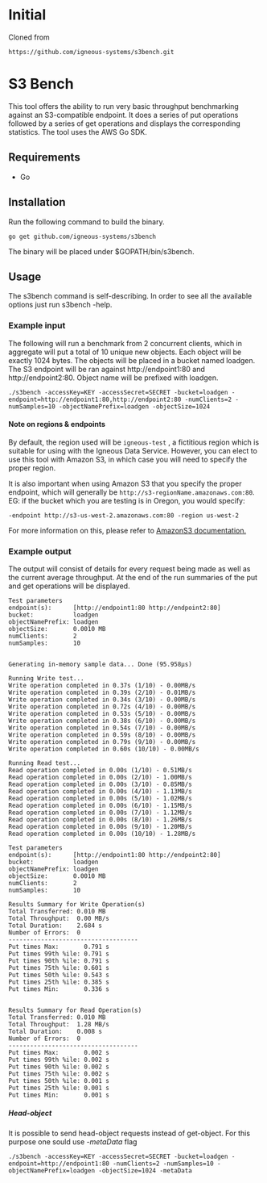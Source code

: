 # Initial
Cloned from
```
https://github.com/igneous-systems/s3bench.git
```

# S3 Bench
This tool offers the ability to run very basic throughput benchmarking against
an S3-compatible endpoint. It does a series of put operations followed by a
series of get operations and displays the corresponding statistics. The tool
uses the AWS Go SDK.

## Requirements
* Go

## Installation
Run the following command to build the binary.

```
go get github.com/igneous-systems/s3bench
```
The binary will be placed under $GOPATH/bin/s3bench.

## Usage
The s3bench command is self-describing. In order to see all the available options
just run s3bench -help.

### Example input
The following will run a benchmark from 2 concurrent clients, which in
aggregate will put a total of 10 unique new objects. Each object will be
exactly 1024 bytes. The objects will be placed in a bucket named loadgen.
The S3 endpoint will be ran against http://endpoint1:80 and
http://endpoint2:80. Object name will be prefixed with loadgen.

```
./s3bench -accessKey=KEY -accessSecret=SECRET -bucket=loadgen -endpoint=http://endpoint1:80,http://endpoint2:80 -numClients=2 -numSamples=10 -objectNamePrefix=loadgen -objectSize=1024
```

#### Note on regions & endpoints
By default, the region used will be `igneous-test` , a fictitious region which
is suitable for using with the Igneous Data Service.  However, you can elect to
use this tool with Amazon S3, in which case you will need to specify the proper region.

It is also important when using Amazon S3 that you specify the proper endpoint, which
will generally be `http://s3-regionName.amazonaws.com:80`. EG: if the bucket which you are
testing is in Oregon, you would specify:

```
-endpoint http://s3-us-west-2.amazonaws.com:80 -region us-west-2
```

For more information on this, please refer to [AmazonS3 documentation.](https://aws.amazon.com/documentation/s3/)



### Example output
The output will consist of details for every request being made as well as the
current average throughput. At the end of the run summaries of the put and get
operations will be displayed.

```
Test parameters
endpoint(s):      [http://endpoint1:80 http://endpoint2:80]
bucket:           loadgen
objectNamePrefix: loadgen
objectSize:       0.0010 MB
numClients:       2
numSamples:       10


Generating in-memory sample data... Done (95.958µs)

Running Write test...
Write operation completed in 0.37s (1/10) - 0.00MB/s
Write operation completed in 0.39s (2/10) - 0.01MB/s
Write operation completed in 0.34s (3/10) - 0.00MB/s
Write operation completed in 0.72s (4/10) - 0.00MB/s
Write operation completed in 0.53s (5/10) - 0.00MB/s
Write operation completed in 0.38s (6/10) - 0.00MB/s
Write operation completed in 0.54s (7/10) - 0.00MB/s
Write operation completed in 0.59s (8/10) - 0.00MB/s
Write operation completed in 0.79s (9/10) - 0.00MB/s
Write operation completed in 0.60s (10/10) - 0.00MB/s

Running Read test...
Read operation completed in 0.00s (1/10) - 0.51MB/s
Read operation completed in 0.00s (2/10) - 1.00MB/s
Read operation completed in 0.00s (3/10) - 0.85MB/s
Read operation completed in 0.00s (4/10) - 1.13MB/s
Read operation completed in 0.00s (5/10) - 1.02MB/s
Read operation completed in 0.00s (6/10) - 1.15MB/s
Read operation completed in 0.00s (7/10) - 1.12MB/s
Read operation completed in 0.00s (8/10) - 1.26MB/s
Read operation completed in 0.00s (9/10) - 1.20MB/s
Read operation completed in 0.00s (10/10) - 1.28MB/s

Test parameters
endpoint(s):      [http://endpoint1:80 http://endpoint2:80]
bucket:           loadgen
objectNamePrefix: loadgen
objectSize:       0.0010 MB
numClients:       2
numSamples:       10

Results Summary for Write Operation(s)
Total Transferred: 0.010 MB
Total Throughput:  0.00 MB/s
Total Duration:    2.684 s
Number of Errors:  0
------------------------------------
Put times Max:       0.791 s
Put times 99th %ile: 0.791 s
Put times 90th %ile: 0.791 s
Put times 75th %ile: 0.601 s
Put times 50th %ile: 0.543 s
Put times 25th %ile: 0.385 s
Put times Min:       0.336 s


Results Summary for Read Operation(s)
Total Transferred: 0.010 MB
Total Throughput:  1.28 MB/s
Total Duration:    0.008 s
Number of Errors:  0
------------------------------------
Put times Max:       0.002 s
Put times 99th %ile: 0.002 s
Put times 90th %ile: 0.002 s
Put times 75th %ile: 0.002 s
Put times 50th %ile: 0.001 s
Put times 25th %ile: 0.001 s
Put times Min:       0.001 s
```

##### Head-object
It is possible to send head-object requests instead of get-object.
For this purpose one sould use *-metaData* flag
```
./s3bench -accessKey=KEY -accessSecret=SECRET -bucket=loadgen -endpoint=http://endpoint1:80 -numClients=2 -numSamples=10 -objectNamePrefix=loadgen -objectSize=1024 -metaData
```
